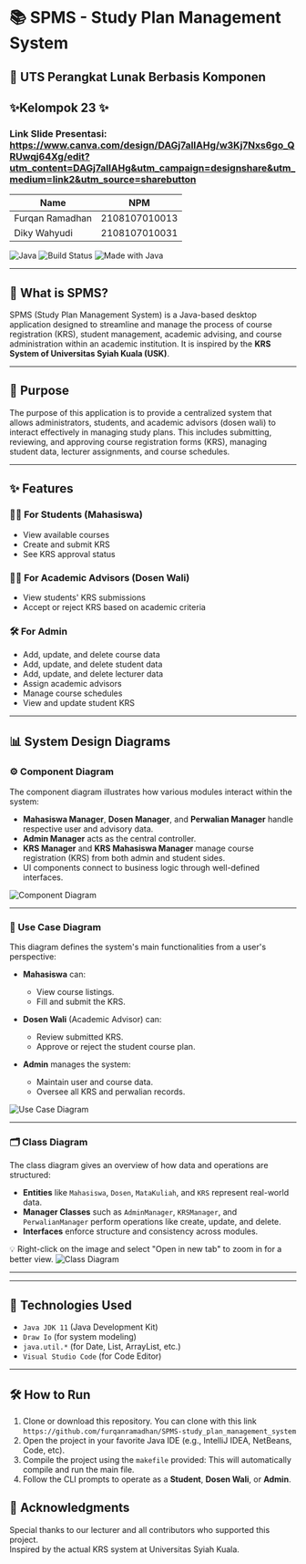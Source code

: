 # 📚 SPMS - Study Plan Management System

## 📝 UTS Perangkat Lunak Berbasis Komponen

## ✨Kelompok 23 ✨
### Link Slide Presentasi: https://www.canva.com/design/DAGj7aIlAHg/w3Kj7Nxs6go_QRUwqj64Xg/edit?utm_content=DAGj7aIlAHg&utm_campaign=designshare&utm_medium=link2&utm_source=sharebutton

| Name            | NPM           |
| --------------- | ------------- |
| Furqan Ramadhan | 2108107010013 |
| Diky Wahyudi    | 2108107010031 |

![Java](https://img.shields.io/badge/Java-11-blue?logo=java&logoColor=white)
![Build Status](https://img.shields.io/badge/Build-Passing-brightgreen?style=flat-square)
![Made with Java](https://img.shields.io/badge/Made%20with-Java-blue?logo=java)

---

## 📖 What is SPMS?

SPMS (Study Plan Management System) is a Java-based desktop application designed to streamline and manage the process of course registration (KRS), student management, academic advising, and course administration within an academic institution. It is inspired by the **KRS System of Universitas Syiah Kuala (USK)**.

---

## 🎯 Purpose

The purpose of this application is to provide a centralized system that allows administrators, students, and academic advisors (dosen wali) to interact effectively in managing study plans. This includes submitting, reviewing, and approving course registration forms (KRS), managing student data, lecturer assignments, and course schedules.

---

## ✨ Features

### 🧑‍🎓 For Students (Mahasiswa)

- View available courses
- Create and submit KRS
- See KRS approval status

### 👨‍🏫 For Academic Advisors (Dosen Wali)

- View students' KRS submissions
- Accept or reject KRS based on academic criteria

### 🛠️ For Admin

- Add, update, and delete course data
- Add, update, and delete student data
- Add, update, and delete lecturer data
- Assign academic advisors
- Manage course schedules
- View and update student KRS

---

## 📊 System Design Diagrams

### ⚙️ Component Diagram

The component diagram illustrates how various modules interact within the system:

- **Mahasiswa Manager**, **Dosen Manager**, and **Perwalian Manager** handle respective user and advisory data.
- **Admin Manager** acts as the central controller.
- **KRS Manager** and **KRS Mahasiswa Manager** manage course registration (KRS) from both admin and student sides.
- UI components connect to business logic through well-defined interfaces.

![Component Diagram](diagrams/spms-component-diagram.png)

---

### 👤 Use Case Diagram

This diagram defines the system's main functionalities from a user's perspective:

- **Mahasiswa** can:

  - View course listings.
  - Fill and submit the KRS.

- **Dosen Wali** (Academic Advisor) can:

  - Review submitted KRS.
  - Approve or reject the student course plan.

- **Admin** manages the system:
  - Maintain user and course data.
  - Oversee all KRS and perwalian records.

![Use Case Diagram](diagrams/spms-use-case-diagram.png)

---

### 🗂 Class Diagram

The class diagram gives an overview of how data and operations are structured:

- **Entities** like `Mahasiswa`, `Dosen`, `MataKuliah`, and `KRS` represent real-world data.
- **Manager Classes** such as `AdminManager`, `KRSManager`, and `PerwalianManager` perform operations like create, update, and delete.
- **Interfaces** enforce structure and consistency across modules.

💡 Right-click on the image and select "Open in new tab" to zoom in for a better view.
![Class Diagram](diagrams/spms-class-diagram.png)

---

---

## 🔧 Technologies Used

- `Java JDK 11` (Java Development Kit)
- `Draw Io` (for system modeling)
- `java.util.*` (for Date, List, ArrayList, etc.)
- `Visual Studio Code` (for Code Editor)

---

## 🛠 How to Run

1. Clone or download this repository.
You can clone with this link `https://github.com/furqanramadhan/SPMS-study_plan_management_system`
3. Open the project in your favorite Java IDE (e.g., IntelliJ IDEA, NetBeans, Code, etc).
4. Compile the project using the `makefile` provided: This will automatically compile and run the main file.
5. Follow the CLI prompts to operate as a **Student**, **Dosen Wali**, or **Admin**.

## 🙌 Acknowledgments

Special thanks to our lecturer and all contributors who supported this project.  
Inspired by the actual KRS system at Universitas Syiah Kuala.
